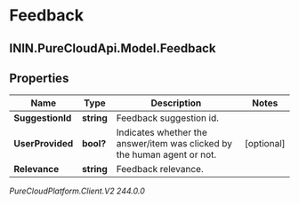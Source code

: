 # Feedback

## ININ.PureCloudApi.Model.Feedback

## Properties

|Name | Type | Description | Notes|
|------------ | ------------- | ------------- | -------------|
| **SuggestionId** | **string** | Feedback suggestion id. | |
| **UserProvided** | **bool?** | Indicates whether the answer/item was clicked by the human agent or not. | [optional] |
| **Relevance** | **string** | Feedback relevance. | |



_PureCloudPlatform.Client.V2 244.0.0_
